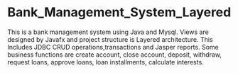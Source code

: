 # Bank_Management_System_Layered
This is a bank management system using Java and Mysql. Views are designed by Javafx and project structure is Layered architecture. This Includes JDBC CRUD operations,transactions and Jasper reports. Some business functions are create account, close account, deposit, withdraw, request loans, approve loans, loan installments, calculate interests.

